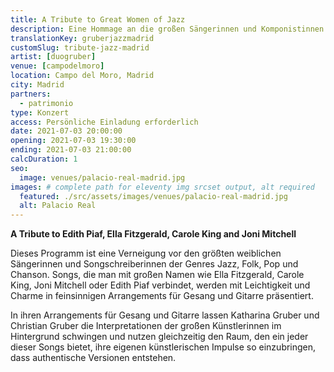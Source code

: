 ```yaml
---
title: A Tribute to Great Women of Jazz
description: Eine Hommage an die großen Sängerinnen und Komponistinnen des Jazz, Folk, Pop und Chanson. Konzert in Madrid
translationKey: gruberjazzmadrid
customSlug: tribute-jazz-madrid
artist: [duogruber]
venue: [campodelmoro]
location: Campo del Moro, Madrid
city: Madrid
partners:
  - patrimonio
type: Konzert
access: Persönliche Einladung erforderlich
date: 2021-07-03 20:00:00
opening: 2021-07-03 19:30:00
ending: 2021-07-03 21:00:00
calcDuration: 1
seo:
  image: venues/palacio-real-madrid.jpg
images: # complete path for eleventy img srcset output, alt required
  featured: ./src/assets/images/venues/palacio-real-madrid.jpg
  alt: Palacio Real
---
```


**A Tribute to Edith Piaf, Ella Fitzgerald, Carole King and Joni Mitchell**

Dieses Programm ist eine Verneigung vor den größten weiblichen Sängerinnen und Songschreiberinnen der Genres Jazz, Folk, Pop und Chanson. Songs, die man mit großen Namen wie Ella Fitzgerald, Carole King, Joni Mitchell oder Edith Piaf verbindet, werden mit Leichtigkeit und Charme in feinsinnigen Arrangements für Gesang und Gitarre präsentiert.

In ihren Arrangements für Gesang und Gitarre lassen Katharina Gruber und Christian Gruber die Interpretationen der großen Künstlerinnen im Hintergrund schwingen und nutzen gleichzeitig den Raum, den ein jeder dieser Songs bietet, ihre eigenen künstlerischen Impulse so einzubringen, dass authentische Versionen entstehen.
